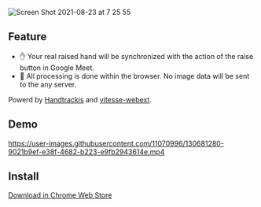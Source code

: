 ![Screen Shot 2021-08-23 at 7 25 55](https://user-images.githubusercontent.com/11070996/130372011-bddc1455-b82b-4b9b-97fb-f64ef407e890.png)


## Feature

- ✋ Your real raised hand will be synchronized with the action of the raise button in Google Meet.
- 🔐 All processing is done within the browser. No image data will be sent to the any server.

Powerd by [Handtrackjs](https://github.com/victordibia/handtrack.js/) and [vitesse-webext](https://github.com/antfu/vitesse-webext).

## Demo



https://user-images.githubusercontent.com/11070996/130681280-9021b9ef-e38f-4682-b223-e9fb2943614e.mp4





## Install

[Download in Chrome Web Store](https://chrome.google.com/webstore/detail/sync-raise-a-hand/aacolcbidcmmhkilmmgfebmcghpkdngg?hl=ja&authuser=0)

